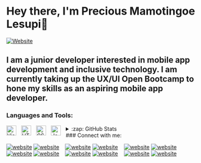 # Hey there, I'm Precious Mamotingoe Lesupi👋 

[![Website](https://img.shields.io/website?label=mamotingoe.me&style=for-the-badge&url=https%3A%2F%2Fcodestackr.com)](https://mamotingoe.me)

## I am a junior developer interested in mobile app development and inclusive technology. I am currently taking up the UX/UI Open Bootcamp to hone my skills as an aspiring mobile app developer.

### Languages and Tools:

<img align="left" alt="Visual Studio Code" width="26px" src="https://cdn.jsdelivr.net/gh/devicons/devicon/icons/vscode/vscode-original.svg" style="padding-right:10px;" />
<img align="left" alt="HTML5" width="26px" src="https://cdn.jsdelivr.net/gh/devicons/devicon/icons/html5/html5-original.svg" style="padding-right:10px;" />
<img align="left" alt="CSS3" width="26px" src="https://cdn.jsdelivr.net/gh/devicons/devicon/icons/css3/css3-original.svg" style="padding-right:10px;" />
<img align="left" alt="JavaScript" width="26px" src="https://cdn.jsdelivr.net/gh/devicons/devicon/icons/javascript/javascript-original.svg" style="padding-right:10px;" />


<details>
  <summary>:zap: GitHub Stats</summary>
  [![Mamotingoe's GitHub stats](https://github-readme-stats.vercel.app/api?username=Mamotingoe)]


</details>
### Connect with me:

[![website](./img/globe-light.svg)](https://mamotingoe.me/)
[![website](./img/globe-dark.svg)](https://mamotingoe.me/)
&nbsp;&nbsp;
[![website](./img/youtube-light.svg)](https://www.youtube.com/channel/UCMrkgxiR6_TZG3yFtYxJPQg)
[![website](./img/youtube-dark.svg)](https://www.youtube.com/channel/UCMrkgxiR6_TZG3yFtYxJPQg)
&nbsp;&nbsp;
[![website](./img/twitter-light.svg)](https://twitter.com/Mamotingoe_)
[![website](./img/twitter-dark.svg)](https://twitter.com/Mamotingoe_)
&nbsp;&nbsp;
[![website](./img/linkedin-light.svg)](https://www.linkedin.com/in/mamotingoe-precious-lesupi-3aab1718b/)
[![website](./img/linkedin-dark.svg)](https://www.linkedin.com/in/mamotingoe-precious-lesupi-3aab1718b/)
&nbsp;&nbsp;
[![website](./img/instagram-light.svg)](https://www.instagram.com/mamotingoe/)
[![website](./img/instagram-dark.svg)](https://www.instagram.com/mamotingoe/)
&nbsp;&nbsp;
[![website](./img/behance-light.svg)](https://www.behance.net/preciouslesupi)
[![website](./img/behance-dark.svg)](https://www.behance.net/preciouslesupi)

<br/>

[website]: https://mamotingoe.me/
[twitter]: https://twitter.com/Mamotingoe_
[youtube]: https://www.youtube.com/channel/UCMrkgxiR6_TZG3yFtYxJPQg
[instagram]: https://www.instagram.com/mamotingoe/
[linkedin]: https://www.linkedin.com/in/mamotingoe-precious-lesupi-3aab1718b/
[behance]: https://www.behance.net/preciouslesupi

